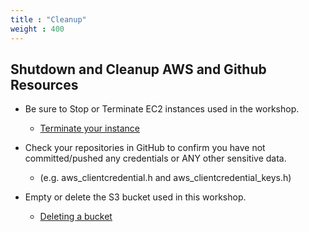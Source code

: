 ```yaml
---
title : "Cleanup"
weight : 400
---
```


## Shutdown and Cleanup AWS and Github Resources

- Be sure to Stop or Terminate EC2 instances used in the workshop.
  - [Terminate your instance](https://docs.aws.amazon.com/AWSEC2/latest/UserGuide/terminating-instances.html)

- Check your repositories in GitHub to confirm you have not committed/pushed
  any credentials or ANY other sensitive data.
  - (e.g. aws_clientcredential.h and aws_clientcredential_keys.h)

- Empty or delete the S3 bucket used in this workshop.
  - [Deleting a bucket](https://docs.aws.amazon.com/AmazonS3/latest/userguide/delete-bucket.html)